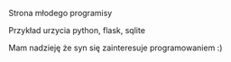 Strona młodego programisy

Przykład urzycia python, flask, sqlite

Mam nadzieję że syn się zainteresuje programowaniem :)
